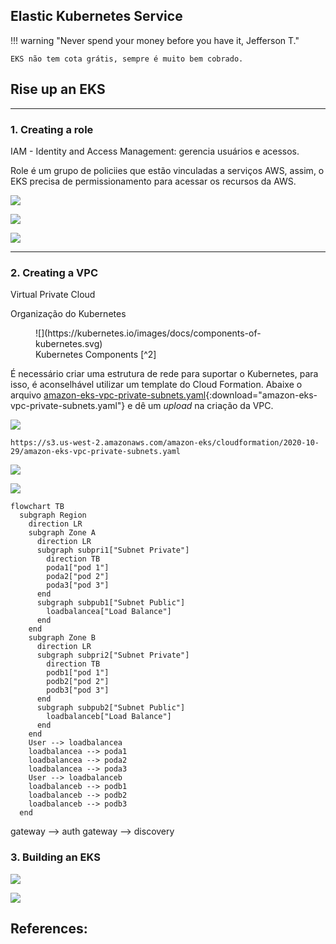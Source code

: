 
## Elastic Kubernetes Service

!!! warning "Never spend your money before you have it, Jefferson T."

    EKS não tem cota grátis, sempre é muito bem cobrado.



## Rise up an EKS

---

### 1. Creating a role

IAM - Identity and Access Management: gerencia usuários e acessos.

Role é um grupo de policiies que estão vinculadas a serviços AWS, assim, o EKS precisa de permissionamento para acessar os recursos da AWS.

![](../../../assets/images/cloud.aws.eks.role.1.png)

![](../../../assets/images/cloud.aws.eks.role.2.png)

![](../../../assets/images/cloud.aws.eks.role.3.png)

---

### 2. Creating a VPC
Virtual Private Cloud

Organização do Kubernetes

<figure markdown="span">
    ![](https://kubernetes.io/images/docs/components-of-kubernetes.svg)
    <figcaption>Kubernetes Components [^2]</figcaption>
</figure>

É necessário criar uma estrutura de rede para suportar o Kubernetes, para isso, é aconselhável utilizar um template do Cloud Formation. Abaixe o arquivo [amazon-eks-vpc-private-subnets.yaml](../../../assets/templates/amazon-eks-vpc-private-subnets.yaml){:download="amazon-eks-vpc-private-subnets.yaml"} e dê um *upload* na criação da VPC.

![](../../../assets/images/cloud.aws.eks.vpc.1.png)


``` shell
https://s3.us-west-2.amazonaws.com/amazon-eks/cloudformation/2020-10-29/amazon-eks-vpc-private-subnets.yaml
```

![](../../../assets/images/cloud.aws.eks.vpc.2.png)

![](../../../assets/images/cloud.aws.eks.vpc.3.png)


``` mermaid
flowchart TB
  subgraph Region
    direction LR
    subgraph Zone A
      direction LR
      subgraph subpri1["Subnet Private"]
        direction TB
        poda1["pod 1"]
        poda2["pod 2"]
        poda3["pod 3"]
      end
      subgraph subpub1["Subnet Public"]
        loadbalancea["Load Balance"]
      end
    end
    subgraph Zone B
      direction LR
      subgraph subpri2["Subnet Private"]
        direction TB
        podb1["pod 1"]
        podb2["pod 2"]
        podb3["pod 3"]
      end
      subgraph subpub2["Subnet Public"]
        loadbalanceb["Load Balance"]
      end
    end
    User --> loadbalancea
    loadbalancea --> poda1
    loadbalancea --> poda2
    loadbalancea --> poda3
    User --> loadbalanceb
    loadbalanceb --> podb1
    loadbalanceb --> podb2
    loadbalanceb --> podb3
  end
```

gateway --> auth
gateway --> discovery

### 3. Building an EKS

![](../../../assets/images/cloud.aws.eks.1.png)

![](../../../assets/images/cloud.aws.eks.2.png)




## References:

[^1]: [Setting up to use Amazon EKS](https://docs.aws.amazon.com/eks/latest/userguide/setting-up.html){target='_blank'}

[^2]: [Kubernetes Components](https://kubernetes.io/docs/concepts/overview/components/){:target="_blank"}

[^3]: <a href="https://youtu.be/JrT5YV1KMeY" target="_blank">Como criar um cluster Kubernetes na AWS com EKS, Fabricio Veronez</a>

    [![](https://img.youtube.com/vi/JrT5YV1KMeY/0.jpg){ width=80% }](https://youtu.be/JrT5YV1KMeY){:target="_blank"}

[^4]: [Creating a VPC for your Amazon EKS cluster](https://docs.aws.amazon.com/eks/latest/userguide/creating-a-vpc.html){:target="_blank"}

[^5]: [AWS Princing Calculator - EKS](https://calculator.aws/#/createCalculator/EKS){:target="_blank"}